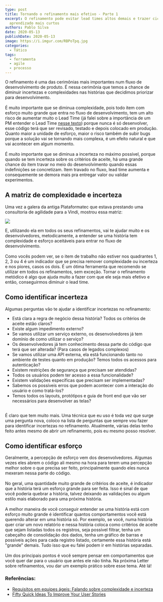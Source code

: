 ```yaml
---
type: post
title: Tornando o refinamento mais efetivo - Parte 1
excerpt: O refinamento pode evitar lead times altos demais e trazer ciclos de
  aprendizado mais curtos
authors: Pablo Silva
date: 2020-05-13
publishDate: 2020-05-13
image: https://i.imgur.com/RBPoTpq.jpg
categories:
  - Tático
tags:
  - ferramenta
  - agile
  - processo
---
```

O refinamento é uma das cerimônias mais importantes num fluxo de desenvolvimento de produto. É nessa cerimônia que temos a chance de diminuir incertezas e complexidades nas histórias que decidimos priorizar para desenvolvimento.\
\
É muito importante que se diminua complexidade, pois todo item com esforço muito grande que entra no fluxo de desenvolvimento, tem um alto risco de aumentar muito o Lead Time (já falei sobre a importância de um PM entender o Lead Time [nesse texto](https://medium.com/@phsil/duas-m%C3%A9tricas-%C3%A1geis-super-importantes-para-pms-a060aaa1732f)) porque nunca é só desenvolver, esse código terá que ser revisado, testado e depois colocado em produção. Quanto maior a unidade de esforço, maior o risco também de subir bugs porque a solução vai se tornando mais complexa, é um efeito natural e que vai acontecer em algum momento.\
\
É muito importante que se diminua a incerteza no máximo possível, porque quando se tem incerteza sobre os critérios de aceite, há uma grande chance do item travar no meio do desenvolvimento quando essas indefinições se concretizam. Item travado no fluxo, lead time aumenta e consequemente se demora mais pra entregar valor ou validar experimentos.

## A matriz de complexidade e incerteza

Uma vez a galera da antiga Plataformatec que estava prestando uma consultoria de agilidade para a Vindi, mostrou essa matriz:

[![](https://cdn.substack.com/image/fetch/w_1456,c_limit,f_auto,q_auto:good,fl_progressive:steep/https%3A%2F%2Fbucketeer-e05bbc84-baa3-437e-9518-adb32be77984.s3.amazonaws.com%2Fpublic%2Fimages%2F69b9253e-89e3-42c6-a001-4c694ab65524_700x393.png)](https://cdn.substack.com/image/fetch/f_auto,q_auto:good,fl_progressive:steep/https%3A%2F%2Fbucketeer-e05bbc84-baa3-437e-9518-adb32be77984.s3.amazonaws.com%2Fpublic%2Fimages%2F69b9253e-89e3-42c6-a001-4c694ab65524_700x393.png)

E, utilizando ela em todos os seus refinamentos, vai te ajudar muito e os desenvolvedores, metodicamente, a entender se uma história tem complexidade e esforço aceitáveis para entrar no fluxo de desenvolvimento.\
\
Como vocês podem ver, se o item de trabalho não estiver nos quadrantes 1, 2, 3 ou 4 é um indicador que se precisa remover complexidade ou incerteza e nos piores, casos os dois. É um ótima ferramenta que recomendo se utilizar em todos os refinamentos, sem exceção. Tornar o refinamento metódico é algo que ajuda muito a fazer com que ele seja mais efetivo e então, conseguirmos diminuir o lead time.

## Como identificar incerteza

Algumas perguntas vão te ajudar a identificar incertezas no refinamento:

* Está clara a regra de negócio dessa história? Todos os critérios de aceite estão claros?
* Existe algum impedimento externo?
* Se vamos utilizar um serviço externo, os desenvolvedores já tem domínio de como utilizar o serviço?
* Os desenvolvedores já tem conhecimento dessa parte do código que terá que ser alterada? (Para casos de legados complexos)
* Se vamos utilizar uma API externa, ela está funcionando tanto no ambiente de testes quanto em produção? Temos todos os acessos para autenticação?
* Existem restrições de segurança que precisam ser atendidas?
* Todos os usuários podem ter acesso a essa funcionalidade?
* Existem validações específicas que precisam ser implementadas?
* Sabemos os possíveis erros que podem acontecer com a interação do usuário e como tratá-los?
* Temos todos os layouts, protótipos e guia de front end que vão ser necessários para desenvolver as telas?

\
É claro que tem muito mais. Uma técnica que eu uso é toda vez que surge uma pergunta nova, coloco na lista de perguntas que sempre vou fazer para identificar incertezas no refinamento. Atualmente, várias delas tenho feito antes mesmo de abrir um refinamento, pois eu mesmo posso resolver.

## Como identificar esforço

Geralmente, a percepção de esforço vem dos desenvolvedores. Algumas vezes eles abrem o código ali mesmo na hora para terem uma percepção melhor sobre o que precisa ser feito, principalmente quando eles nunca mexeram nessa parte do código.\
\
No geral, uma quantidade muito grande de critérios de aceite, é indicador que a história terá um esforço grande para ser feita. Isso é sinal de que você poderia quebrar a história, talvez deixando as validações ou algum estilo mais elaborado para uma próxima história.\
\
A melhor maneira de você conseguir entender se uma história está com esforço muito grande é identificar quantos comportamentos você está querendo alterar em uma história só. Por exemplo, se você, numa história quer criar um novo relatório e nessa história coloca como critérios de aceite que sejam listadas todos os registros, seja possível filtrar, tenha um cabeçalho de consolidação dos dados, tenha um gráfico de barras e possíveis ações para cada registro listado, certamente essa história está "grande" demais. Tudo isso que eu falei podem ir em histórias separadas.\
\
Um dos principais pontos é você sempre pensar em comportamentos que você quer dar para o usuário que antes ele não tinha. Na próxima Letter sobre refinamentos, vou dar um exemplo prático sobre esse tema. Até lá!

### Referências:

* [Requisitos em equipes ágeis: Falando sobre complexidade e incerteza](http://blog.plataformatec.com.br/2017/01/requisitos-em-equipes-ageis-falando-sobre-complexidade-e-incerteza/)
* [Fifty Quick Ideas To Improve Your User Stories](https://www.amazon.com.br/Fifty-Quick-Improve-Stories-English-ebook/dp/B00OGT2U7M/ref=sr_1_1?__mk_pt_BR=%C3%85M%C3%85%C5%BD%C3%95%C3%91&keywords=Quick+ideas+to+improve+your+users+stories&qid=1589245196&sr=8-1)